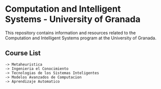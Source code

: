 
# Computation and Intelligent Systems - University of Granada

This repository contains information and resources related to the Computation and Intelligent Systems program at the University of Granada.




## Course List
    -> Metaheuristica
    -> Ingenieria el Conocimiento
    -> Tecnologias de los Sistemas Inteligentes
    -> Modelos Avanzados de Computacion
    -> Aprendizaje Automatico
